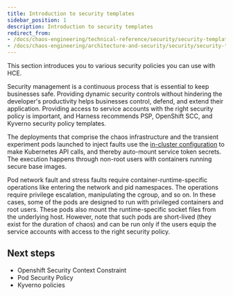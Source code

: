 ```yaml
---
title: Introduction to security templates
sidebar_position: 1
description: Introduction to security templates
redirect_from:
- /docs/chaos-engineering/technical-reference/security/security-templates/introduction
- /docs/chaos-engineering/architecture-and-security/security/security-templates/introduction
---
```


This section introduces you to various security policies you can use with HCE.

Security management is a continuous process that is essential to keep businesses safe. Providing dynamic security controls without hindering the developer's productivity helps businesses control, defend, and extend their application. Providing access to service accounts with the right security policy is important, and Harness recommends PSP, OpenShift SCC, and Kyverno security policy templates.

The deployments that comprise the chaos infrastructure and the transient experiment pods launched to inject faults use the [in-cluster configuration](https://kubernetes.io/docs/tasks/run-application/access-api-from-pod/) to make Kubernetes API calls, and thereby auto-mount service token secrets. The execution happens through non-root users with containers running secure base images.

Pod network fault and stress faults require container-runtime-specific operations like entering the network and pid namespaces. The operations require privilege escalation, manipulating the cgroup, and so on. In these cases, some of the pods are designed to run with privileged containers and root users. These pods also mount the runtime-specific socket files from the underlying host. However, note that such pods are short-lived (they exist for the duration of chaos) and can be run only if the users equip the service accounts with access to the right security policy.

## Next steps

- Openshift Security Context Constraint
- Pod Security Policy
- Kyverno policies